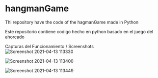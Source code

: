 # hangmanGame
Thi repository have the code of the hagmanGame made in Python

Este repositorio contiene codigo hecho en python basado en el juego del ahorcado

Capturas del Funcionamiento / Screenshots
![Screenshot 2021-04-13 113330](https://user-images.githubusercontent.com/75377942/114588510-61f7a800-9c4c-11eb-8272-bc15aeae1c71.jpg)

![Screenshot 2021-04-13 113400](https://user-images.githubusercontent.com/75377942/114588602-79369580-9c4c-11eb-8122-ded8a07c5bd3.jpg)

![Screenshot 2021-04-13 113449](https://user-images.githubusercontent.com/75377942/114588610-7b005900-9c4c-11eb-8e00-d1d7d139a2b0.jpg)
